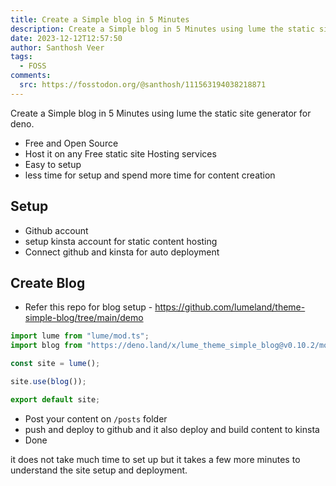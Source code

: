 ```yaml
---
title: Create a Simple blog in 5 Minutes
description: Create a Simple blog in 5 Minutes using lume the static site generator for deno
date: 2023-12-12T12:57:50
author: Santhosh Veer
tags:
  - FOSS
comments:
  src: https://fosstodon.org/@santhosh/111563194038218871
---
```


Create a Simple blog in 5 Minutes using lume the static site generator for deno.  

<!--more-->

- Free and Open Source
- Host it on any Free static site Hosting services
- Easy to setup
- less time for setup and spend more time for content creation

## Setup

- Github account
- setup kinsta account for static content hosting
- Connect github and kinsta for auto deployment

## Create Blog

- Refer this repo for blog setup - <https://github.com/lumeland/theme-simple-blog/tree/main/demo>

```js
import lume from "lume/mod.ts";
import blog from "https://deno.land/x/lume_theme_simple_blog@v0.10.2/mod.ts";

const site = lume();

site.use(blog());

export default site;
```

- Post your content on `/posts` folder
- push and deploy to github and it also deploy and build content to kinsta
- Done

it does not take much time to set up but it takes a few more minutes to understand the site setup and deployment.
